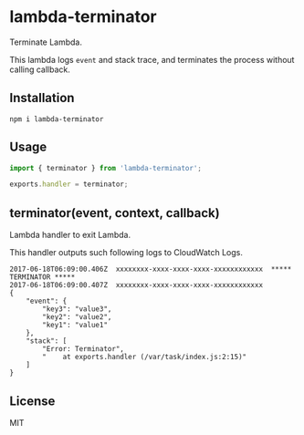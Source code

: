 # lambda-terminator

Terminate Lambda.

This lambda logs `event` and stack trace, and terminates the process without calling callback.

## Installation

```
npm i lambda-terminator
```

## Usage

``` javascript
import { terminator } from 'lambda-terminator';

exports.handler = terminator;
```

## terminator(event, context, callback)

Lambda handler to exit Lambda.

This handler outputs such following logs to CloudWatch Logs.

```
2017-06-18T06:09:00.406Z  xxxxxxxx-xxxx-xxxx-xxxx-xxxxxxxxxxxx  ***** TERMINATOR *****
2017-06-18T06:09:00.407Z  xxxxxxxx-xxxx-xxxx-xxxx-xxxxxxxxxxxx
{
    "event": {
        "key3": "value3",
        "key2": "value2",
        "key1": "value1"
    },
    "stack": [
        "Error: Terminator",
        "    at exports.handler (/var/task/index.js:2:15)"
    ]
}
```

## License

MIT
